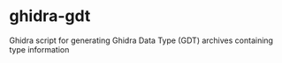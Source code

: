 # ghidra-gdt
Ghidra script for generating Ghidra Data Type (GDT) archives containing type information
